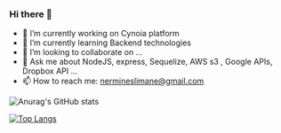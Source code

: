 ### Hi there 👋

- 🔭 I’m currently working on Cynoia platform
- 🌱 I’m currently learning Backend technologies
- 👯 I’m looking to collaborate on ...
- 💬 Ask me about NodeJS,  express, Sequelize, AWS s3 , Google APIs, Dropbox API ...
- 📫 How to reach me: nermineslimane@gmail.com

![Anurag's GitHub stats](https://github-readme-stats.vercel.app/api?username=nermineslimane&show_icons=true&theme=radical)

[![Top Langs](https://github-readme-stats.vercel.app/api/top-langs/?username=nermineslimane&exclude_repo=github-readme-stats,anuraghazra.github.io)](https://github.com/anuraghazra/github-readme-stats)




<!--
**nermineslimane/nermineslimane** is a ✨ _special_ ✨ repository because its `README.md` (this file) appears on your GitHub profile.

Here are some ideas to get you started:

- 🔭 I’m currently working on Cynoia platform
- 🌱 I’m currently learning Backend technologies
- 👯 I’m looking to collaborate on ...
- 💬 Ask me about NodeJS,  express, Sequelize, AWS s3 , Google APIs, Dropbox API ...
- 📫 How to reach me: nermineslimane@gmail.com

[![Top Langs](https://github-readme-stats.vercel.app/api/top-langs/?username=nermineslimane&layout=compact)](https://github.com/anuraghazra/github-readme-stats)
[![willianrod's wakatime stats](https://github-readme-stats.vercel.app/api/wakatime?username=nermineslimane)](https://github.com/anuraghazra/github-readme-stats)

-->
